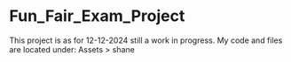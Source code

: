 # Fun_Fair_Exam_Project
This project is as for 12-12-2024 still a work in progress. My code and files are located under: Assets > shane
